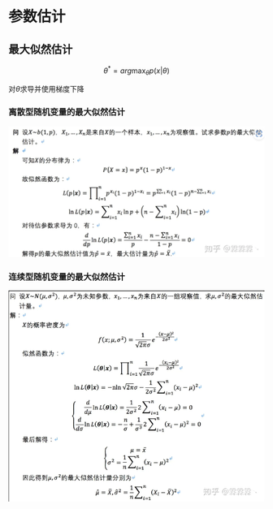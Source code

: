 # 参数估计

## 最大似然估计

$$
\theta^*=arg\max_{\theta}p(x|\theta)
$$

对$\theta$求导并使用梯度下降

### 离散型随机变量的最大似然估计

![image-20230403205039738](./%E5%8F%82%E6%95%B0%E4%BC%B0%E8%AE%A1.assets/image-20230403205039738.png)

### 连续型随机变量的最大似然估计

![image-20230403210328536](./%E5%8F%82%E6%95%B0%E4%BC%B0%E8%AE%A1.assets/image-20230403210328536.png)